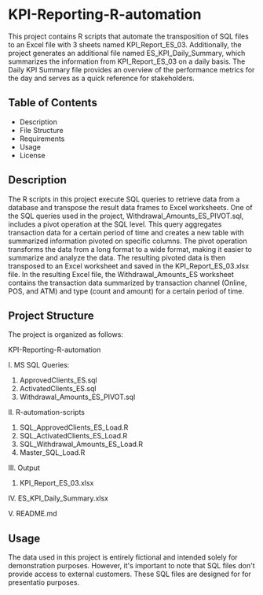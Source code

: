 # KPI-Reporting-R-automation
This project contains R scripts that automate the transposition of SQL files to an Excel file with 3 sheets named KPI_Report_ES_03. Additionally, the project generates an additional file named ES_KPI_Daily_Summary, which summarizes the information from KPI_Report_ES_03 on a daily basis. The Daily KPI Summary file provides an overview of the performance metrics for the day and serves as a quick reference for stakeholders.

## Table of Contents
* Description
* File Structure
* Requirements
* Usage
* License

## Description
The R scripts in this project execute SQL queries to retrieve data from a database and transpose the result data frames to Excel worksheets. One of the SQL queries used in the project, Withdrawal_Amounts_ES_PIVOT.sql, includes a pivot operation at the SQL level. This query aggregates transaction data for a certain period of time and creates a new table with summarized information pivoted on specific columns. The pivot operation transforms the data from a long format to a wide format, making it easier to summarize and analyze the data. The resulting pivoted data is then transposed to an Excel worksheet and saved in the KPI_Report_ES_03.xlsx file. In the resulting Excel file, the Withdrawal_Amounts_ES worksheet contains the transaction data summarized by transaction channel (Online, POS, and ATM) and type (count and amount) for a certain period of time. 

## Project Structure 
The project is organized as follows:

KPI-Reporting-R-automation

I. MS SQL Queries:
   1. ApprovedClients_ES.sql
   2. ActivatedClients_ES.sql
   3. Withdrawal_Amounts_ES_PIVOT.sql

II. R-automation-scripts
   1. SQL_ApprovedClients_ES_Load.R
   2. SQL_ActivatedClients_ES_Load.R
   3. SQL_Withdrawal_Amounts_ES_Load.R
   4. Master_SQL_Load.R
   
III. Output
   1. KPI_Report_ES_03.xlsx

IV. ES_KPI_Daily_Summary.xlsx

V. README.md

## Usage 
The data used in this project is entirely fictional and intended solely for demonstration purposes. However, it's important to note that SQL files don't provide access to external customers. These SQL files are designed for for presentatio purposes.
